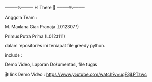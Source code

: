 ────୨ৎ──── Hi There 👋 ────୨ৎ────

Anggota Team :

M. Maulana Gian Pranaja (L0123077)

Primus Putra Prima (L0123111)

dalam repositories ini terdapat file greedy python.

include :

Demo Video, Laporan Dokumentasi, file tugas

🎬 link Demo Video : https://www.youtube.com/watch?v=uqF3jLPTzwc
